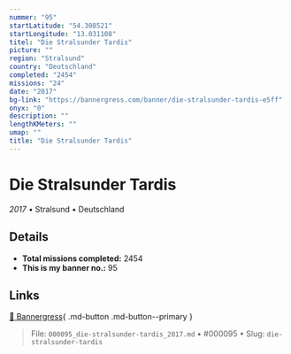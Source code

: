 ```yaml
---
nummer: "95"
startLatitude: "54.308521"
startLongitude: "13.031108"
titel: "Die Stralsunder Tardis"
picture: ""
region: "Stralsund"
country: "Deutschland"
completed: "2454"
missions: "24"
date: "2017"
bg-link: "https://bannergress.com/banner/die-stralsunder-tardis-e5ff"
onyx: "0"
description: ""
lengthKMeters: ""
umap: ""
title: "Die Stralsunder Tardis"
---
```

# Die Stralsunder Tardis

*2017* • Stralsund • Deutschland



## Details


- **Total missions completed:** 2454
- **This is my banner no.:** 95




## Links
[🔗 Bannergress](https://bannergress.com/banner/die-stralsunder-tardis-e5ff){ .md-button .md-button--primary }



> File: `000095_die-stralsunder-tardis_2017.md` • #000095 • Slug: `die-stralsunder-tardis`
